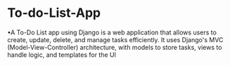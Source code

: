 # To-do-List-App
•A To-Do List app using Django is a web application that allows users to create, update, delete, and manage tasks efficiently. It uses Django's MVC (Model-View-Controller) architecture, with models to store tasks, views to handle logic, and templates for the UI
